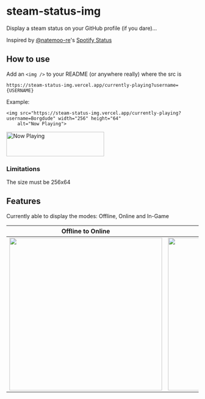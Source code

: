 # steam-status-img
Display a steam status on your GitHub profile (if you dare)...

Inspired by [@natemoo-re](https://github.com/natemoo-re)'s [Spotify Status](https://github.com/natemoo-re/natemoo-re)

## How to use
Add an `<img />` to your README (or anywhere really) where the src is 

`https://steam-status-img.vercel.app/currently-playing?username={USERNAME}`

Example:
```
<img src="https://steam-status-img.vercel.app/currently-playing?username=Borgdude" width="256" height="64" 
    alt="Now Playing">
```

<img src="https://steam-status-img.vercel.app/currently-playing?username=Borgdude" width="256" height="64" alt="Now Playing" />

### Limitations
The size must be 256x64


## Features
Currently able to display the modes: Offline, Online and In-Game

| Offline to Online | Offline to In-Game |
| --- | --- |
| <img src="https://media3.giphy.com/media/SAI3TR6HUKOyztjbrd/giphy.gif" height="400"/> | <img src="https://media2.giphy.com/media/cJMH4o4BpjJIx2yk4Z/giphy.gif" height="400" /> |
